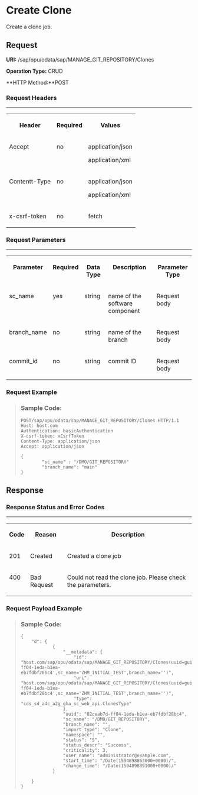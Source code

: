 <!-- loio214a3f1fd2b34bed9f9a627ffeaa98c3 -->

# Create Clone

Create a clone job.



<a name="loio214a3f1fd2b34bed9f9a627ffeaa98c3__section_u2x_zs4_bpb"/>

## Request

**URI:** /sap/opu/odata/sap/MANAGE\_GIT\_REPOSITORY/Clones

**Operation Type:** CRUD

**HTTP Method:**POST



### Request Headers

****


<table>
<tr>
<th valign="top">

Header

</th>
<th valign="top">

Required

</th>
<th valign="top">

Values

</th>
</tr>
<tr>
<td valign="top">

Accept

</td>
<td valign="top">

no

</td>
<td valign="top">

application/json

application/xml

</td>
</tr>
<tr>
<td valign="top">

Contentt-Type

</td>
<td valign="top">

no

</td>
<td valign="top">

application/json

application/xml

</td>
</tr>
<tr>
<td valign="top">

x-csrf-token

</td>
<td valign="top">

no

</td>
<td valign="top">

fetch

</td>
</tr>
</table>



### Request Parameters

****


<table>
<tr>
<th valign="top">

Parameter

</th>
<th valign="top">

Required

</th>
<th valign="top">

Data Type

</th>
<th valign="top">

Description

</th>
<th valign="top">

Parameter Type

</th>
</tr>
<tr>
<td valign="top">

sc\_name

</td>
<td valign="top">

yes

</td>
<td valign="top">

string

</td>
<td valign="top">

name of the software component

</td>
<td valign="top">

Request body

</td>
</tr>
<tr>
<td valign="top">

branch\_name

</td>
<td valign="top">

no

</td>
<td valign="top">

string

</td>
<td valign="top">

name of the branch

</td>
<td valign="top">

Request body

</td>
</tr>
<tr>
<td valign="top">

commit\_id

</td>
<td valign="top">

no

</td>
<td valign="top">

string

</td>
<td valign="top">

commit ID

</td>
<td valign="top">

Request body

</td>
</tr>
</table>



### Request Example

> ### Sample Code:  
> ```
> POST/sap/opu/odata/sap/MANAGE_GIT_REPOSITORY/Clones HTTP/1.1
> Host: host.com
> Authentication: basicAuthentication
> X-csrf-token: xCsrfToken
> Content-Type: application/json
> Accept: application/json
>  
> {
>         "sc_name" : "/DMO/GIT_REPOSITORY"
>         "branch_name": "main"
> }
> 
> ```



<a name="loio214a3f1fd2b34bed9f9a627ffeaa98c3__section_tbd_zq4_bpb"/>

## Response



### Response Status and Error Codes

****


<table>
<tr>
<th valign="top">

Code

</th>
<th valign="top">

Reason

</th>
<th valign="top">

Description

</th>
</tr>
<tr>
<td valign="top">

201

</td>
<td valign="top">

Created

</td>
<td valign="top">

Created a clone job

</td>
</tr>
<tr>
<td valign="top">

400

</td>
<td valign="top">

Bad Request

</td>
<td valign="top">

Could not read the clone job. Please check the parameters.

</td>
</tr>
</table>



### Request Payload Example

> ### Sample Code:  
> ```
> {
>     "d": {
>             {
>                 "__metadata": {
>                     "id": "host.com/sap/opu/odata/sap/MANAGE_GIT_REPOSITORY/Clones(uuid=guid'02ceab7d-ff04-1eda-b1ea-eb7fdbf28bc4',sc_name='ZHM_INITIAL_TEST',branch_name='')",
>                     "uri": "host.com/sap/opu/odata/sap/MANAGE_GIT_REPOSITORY/Clones(uuid=guid'02ceab7d-ff04-1eda-b1ea-eb7fdbf28bc4',sc_name='ZHM_INITIAL_TEST',branch_name='')",
>                     "type": "cds_sd_a4c_a2g_gha_sc_web_api.ClonesType"
>                 },
>                 "uuid": "02ceab7d-ff04-1eda-b1ea-eb7fdbf28bc4",
>                 "sc_name": "/DMO/GIT_REPOSITORY",
>                 "branch_name": "",
>                 "import_type": "Clone",
>                 "namespace": "",
>                 "status": "S",
>                 "status_descr": "Success",
>                 "criticality": 3,
>                 "user_name": "administrator@example.com",
>                 "start_time": "/Date(1594898863000+0000)/",
>                 "change_time": "/Date(1594898891000+0000)/"
>             }
>        
>     }
> }
> 
> ```

